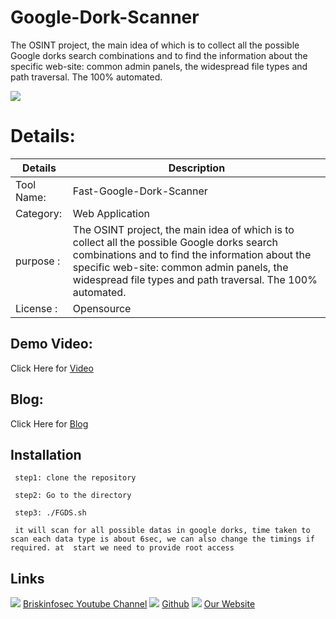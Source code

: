 Google-Dork-Scanner
============
The OSINT project, the main idea of which is to collect all the possible Google dorks search combinations and to find the information about the specific web-site: common admin panels, the widespread file types and path traversal. The 100% automated.

![](https://www.briskinfosec.com//assets/tooloftheday/132.jpg)

Details:
============
|  Details | Description   |
| ------------ | ------------ |
|Tool Name:| Fast-Google-Dork-Scanner |
|Category:| Web Application|
|purpose  :| The OSINT project, the main idea of which is to collect all the possible Google dorks search combinations and to find the information about the specific web-site: common admin panels, the widespread file types and path traversal. The 100% automated.
|License :| Opensource |

Demo Video:
-----------------
Click Here for [Video](https://youtu.be/3PWCJjaqczE "Video")

Blog: 
--------------
Click Here for [Blog](https://briskinfosec.com/tooloftheday/toolofthedaydetail/Fast-Google-Dork-Scanner "Blog")

Installation
----------------
     step1: clone the repository
  
     step2: Go to the directory
   
     step3: ./FGDS.sh
   
     it will scan for all possible datas in google dorks, time taken to scan each data type is about 6sec, we can also change the timings if required. at  start we need to provide root access
     
Links
----------------
![ ](https://img.icons8.com/color/15/000000/youtube-play.png) [Briskinfosec Youtube Channel](https://www.youtube.com/channel/UCcPmqqYETcO_7-6p_uUsF1w "Briskinfosec Youtube Channel")
 ![ ](https://img.icons8.com/glyph-neue/15/000000/github.png) [Github](https://github.com/briskinfosec "Github") 
![ ](https://img.icons8.com/ios/15/000000/internet--v2.png) [Our Website](https://www.briskinfosec.com/ "Our Website")
